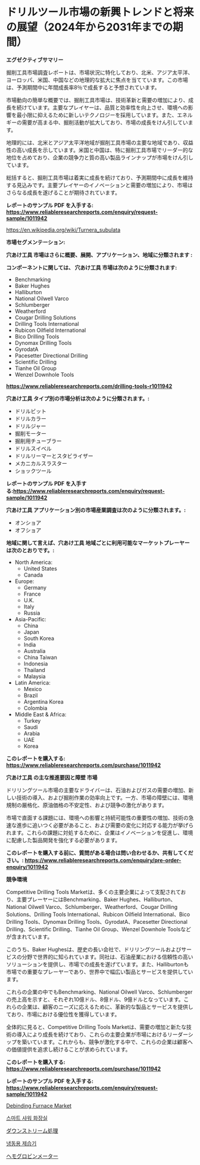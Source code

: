 <p><h1>ドリルツール市場の新興トレンドと将来の展望（2024年から2031年までの期間）</h1></p><p><strong>エグゼクティブサマリー</strong></p>
<p><p>掘削工具市場調査レポートは、市場状況に特化しており、北米、アジア太平洋、ヨーロッパ、米国、中国などの地理的な拡大に焦点を当てています。この市場は、予測期間中に年間成長率8％で成長すると予想されています。</p><p>市場動向の簡単な概要では、掘削工具市場は、技術革新と需要の増加により、成長を続けています。主要なプレイヤーは、品質と効率性を向上させ、環境への影響を最小限に抑えるために新しいテクノロジーを採用しています。また、エネルギーの需要が高まる中、掘削活動が拡大しており、市場の成長をけん引しています。</p><p>地理的には、北米とアジア太平洋地域が掘削工具市場の主要な地域であり、収益性の高い成長を示しています。米国と中国は、特に掘削工具市場でリーダー的な地位を占めており、企業の競争力と質の高い製品ラインナップが市場をけん引しています。</p><p>総括すると、掘削工具市場は着実に成長を続けており、予測期間中に成長を維持する見込みです。主要プレイヤーのイノベーションと需要の増加により、市場はさらなる成長を遂げることが期待されています。</p></p>
<p><strong>レポートのサンプル PDF を入手する: <a href="https://www.reliableresearchreports.com/enquiry/request-sample/1011942">https://www.reliableresearchreports.com/enquiry/request-sample/1011942</a></strong></p>
<p><a href="https://en.wikipedia.org/wiki/Turnera_subulata">https://en.wikipedia.org/wiki/Turnera_subulata</a></p>
<p><strong>市場セグメンテーション:</strong></p>
<p><strong> 穴あけ工具 市場はさらに概要、展開、アプリケーション、地域に分類されます :</strong></p>
<p><strong>コンポーネントに関しては、 穴あけ工具 市場は次のように分類されます:</strong></p>
<p><ul><li>Benchmarking</li><li>Baker Hughes</li><li>Halliburton</li><li>National Oilwell Varco</li><li>Schlumberger</li><li>Weatherford</li><li>Cougar Drilling Solutions</li><li>Drilling Tools International</li><li>Rubicon Oilfield International</li><li>Bico Drilling Tools</li><li>Dynomax Drilling Tools</li><li>GyrodatA</li><li>Pacesetter Directional Drilling</li><li>Scientific Drilling</li><li>Tianhe Oil Group</li><li>Wenzel Downhole Tools</li></ul></p>
<p><strong><a href="https://www.reliableresearchreports.com/drilling-tools-r1011942">https://www.reliableresearchreports.com/drilling-tools-r1011942</a></strong></p>
<p><strong> 穴あけ工具 タイプ別の市場分析は次のように分類されます。:</strong></p>
<p><ul><li>ドリルビット</li><li>ドリルカラー</li><li>ドリルジャー</li><li>掘削モーター</li><li>掘削用チューブラー</li><li>ドリルスイベル</li><li>ドリルリーマーとスタビライザー</li><li>メカニカルスラスター</li><li>ショックツール</li></ul></p>
<p><strong>レポートのサンプル PDF を入手する:<a href="https://www.reliableresearchreports.com/enquiry/request-sample/1011942">https://www.reliableresearchreports.com/enquiry/request-sample/1011942</a></strong></p>
<p><strong> 穴あけ工具 アプリケーション別の市場産業調査は次のように分類されます。:</strong></p>
<p><ul><li>オンショア</li><li>オフショア</li></ul></p>
<p><strong>地域に関して言えば、穴あけ工具 地域ごとに利用可能なマーケットプレーヤーは次のとおりです。:</strong></p>
<p><ul>
    <li>
        North America:
        <ul>
            <li>United States</li>
            <li>Canada</li>
        </ul>
    </li>
    <li>
        Europe:
        <ul>
            <li>Germany</li>
            <li>France</li>
            <li>U.K.</li>
            <li>Italy</li>
            <li>Russia</li>
        </ul>
    </li>
    <li>
        Asia-Pacific:
        <ul>
            <li>China</li>
            <li>Japan</li>
            <li>South Korea</li>
            <li>India</li>
            <li>Australia</li>
            <li>China Taiwan</li>
            <li>Indonesia</li>
            <li>Thailand</li>
            <li>Malaysia</li>
        </ul>
    </li>
    <li>
        Latin America:
        <ul>
            <li>Mexico</li>
            <li>Brazil</li>
            <li>Argentina Korea</li>
            <li>Colombia</li>
        </ul>
    </li>
    <li>
        Middle East & Africa:
        <ul>
            <li>Turkey</li>
            <li>Saudi</li>
            <li>Arabia</li>
            <li>UAE</li>
            <li>Korea</li>
        </ul>
    </li>
    </ul></p>
<p><strong>このレポートを購入する: <a href="https://www.reliableresearchreports.com/purchase/1011942">https://www.reliableresearchreports.com/purchase/1011942</a></strong></p>
<p><strong>穴あけ工具 の主な推進要因と障壁 市場</strong></p>
<p><p>ドリリングツール市場の主要なドライバーは、石油およびガスの需要の増加、新しい技術の導入、および掘削作業の効率向上です。一方、市場の障壁には、環境規制の厳格化、原油価格の不安定性、および競争の激化があります。</p><p>市場で直面する課題には、環境への影響と持続可能性の重要性の増加、技術の急速な進歩に追いつく必要があること、および需要の変化に対応する能力が挙げられます。これらの課題に対処するために、企業はイノベーションを促進し、環境に配慮した製品開発を強化する必要があります。</p></p>
<p><strong>このレポートを購入する前に、質問がある場合は問い合わせるか、共有してください。: <a href="https://www.reliableresearchreports.com/enquiry/pre-order-enquiry/1011942">https://www.reliableresearchreports.com/enquiry/pre-order-enquiry/1011942</a></strong></p>
<p><strong>競争環境</strong></p>
<p><p>Competitive Drilling Tools Marketは、多くの主要企業によって支配されており、主要プレーヤーにはBenchmarking、Baker Hughes、Halliburton、National Oilwell Varco、Schlumberger、Weatherford、Cougar Drilling Solutions、Drilling Tools International、Rubicon Oilfield International、Bico Drilling Tools、Dynomax Drilling Tools、GyrodatA、Pacesetter Directional Drilling、Scientific Drilling、Tianhe Oil Group、Wenzel Downhole Toolsなどが含まれています。</p><p>このうち、Baker Hughesは、歴史の長い会社で、ドリリングツールおよびサービスの分野で世界的に知られています。同社は、石油産業における信頼性の高いソリューションを提供し、市場での成長を遂げています。また、Halliburtonも市場での重要なプレーヤーであり、世界中で幅広い製品とサービスを提供しています。</p><p>これらの企業の中でもBenchmarking、National Oilwell Varco、Schlumbergerの売上高を示すと、それぞれ10億ドル、8億ドル、9億ドルとなっています。これらの企業は、顧客のニーズに応えるために、革新的な製品とサービスを提供しており、市場における優位性を獲得しています。</p><p>全体的に見ると、Competitive Drilling Tools Marketは、需要の増加と新たな技術の導入により成長を続けており、これらの主要企業が市場におけるリーダーシップを築いています。これからも、競争が激化する中で、これらの企業は顧客への価値提供を追求し続けることが求められています。</p></p>
<p><strong>このレポートを購入する: <a href="https://www.reliableresearchreports.com/purchase/1011942">https://www.reliableresearchreports.com/purchase/1011942</a></strong></p>
<p><strong>レポートのサンプル PDF を入手する: <a href="https://www.reliableresearchreports.com/enquiry/request-sample/1011942">https://www.reliableresearchreports.com/enquiry/request-sample/1011942</a></strong><strong></strong></p>
<p><p><a href="https://issuu.com/reportprime-2/docs/debinding-furnace-market-size-2030.pptx">Debinding Furnace Market</a></p><p><a href="https://medium.com/@mujgankortalih/%EC%8A%A4%EB%A7%88%ED%8A%B8-%EC%83%A4%EC%9B%8C-%ED%99%94%EC%9E%A5%EC%8B%A4-%EC%8B%9C%EC%9E%A5-%EA%B7%9C%EB%AA%A8-%EC%A0%90%EC%9C%A0%EC%9C%A8-%EB%B0%8F-%ED%8A%B8%EB%A0%8C%EB%93%9C-%EB%B6%84%EC%84%9D-%EB%B3%B4%EA%B3%A0%EC%84%9C-%ED%86%B5%ED%95%A9-%EC%8A%A4%EB%A7%88%ED%8A%B8-%ED%99%94%EC%9E%A5%EC%8B%A4-%EC%8A%A4%EB%A7%88%ED%8A%B8-%ED%99%94%EC%9E%A5%EC%8B%A4-%EC%A2%8C%EC%84%9D-%EC%A0%9C%ED%92%88-%EB%B3%84-%EB%B0%8F-%EC%84%B8%EA%B7%B8%EB%A8%BC%ED%8A%B8-%EC%98%88%EC%B8%A1-2024-2031-0103230b3dd0">스마트 샤워 화장실</a></p><p><a href="https://github.com/lababdou/Market-Research-Report-List-5/blob/main/580172248529.md">ダウンストリーム処理</a></p><p><a href="https://medium.com/@mujgankortalih/%EB%83%89%EC%9E%A5-%EC%A0%9C%EC%8A%B5%EA%B8%B0-%EC%8B%9C%EC%9E%A5-%EA%B7%9C%EB%AA%A8-%EC%84%B1%EC%9E%A5-%EC%B6%94%EC%84%B8-%ED%86%B5%EA%B3%84-%EB%B0%8F-%EC%98%88%EC%B8%A1-2024-2031-26815dcda667">냉동용 제습기</a></p><p><a href="https://medium.com/@rudysimonis2023/%E3%82%B0%E3%83%AD%E3%83%BC%E3%83%90%E3%83%AB%E3%83%98%E3%83%A2%E3%82%B0%E3%83%AD%E3%83%93%E3%83%B3%E3%83%A1%E3%83%BC%E3%82%BF%E3%83%BC%E7%94%A3%E6%A5%AD-%E3%82%BF%E3%82%A4%E3%83%97-%E3%82%A2%E3%83%97%E3%83%AA%E3%82%B1%E3%83%BC%E3%82%B7%E3%83%A7%E3%83%B3-%E5%B8%82%E5%A0%B4%E3%83%97%E3%83%AC%E3%83%BC%E3%83%A4%E3%83%BC-%E5%9C%B0%E5%9F%9F%E5%88%A5%E6%88%90%E9%95%B7%E5%88%86%E6%9E%90-%E3%81%8A%E3%82%88%E3%81%B3%E5%B0%86%E6%9D%A5%E3%81%AE%E3%82%B7%E3%83%8A%E3%83%AA%E3%82%AA-2024%E5%B9%B4-2031%E5%B9%B4-07ff3bce5e47">ヘモグロビンメーター</a></p></p>